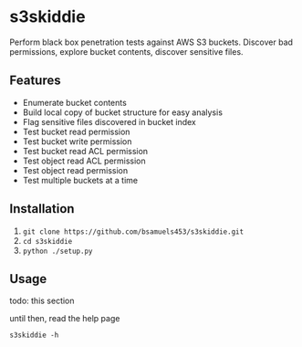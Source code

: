 # s3skiddie

Perform black box penetration tests against AWS S3 buckets. Discover bad permissions, explore bucket contents, discover sensitive files.

## Features

* Enumerate bucket contents
* Build local copy of bucket structure for easy analysis
* Flag sensitive files discovered in bucket index
* Test bucket read permission
* Test bucket write permission
* Test bucket read ACL permission
* Test object read ACL permission
* Test object read permission
* Test multiple buckets at a time

## Installation

1. ``git clone https://github.com/bsamuels453/s3skiddie.git``
2. ``cd s3skiddie``
3. ``python ./setup.py``

## Usage

todo: this section

until then, read the help page

``s3skiddie -h``